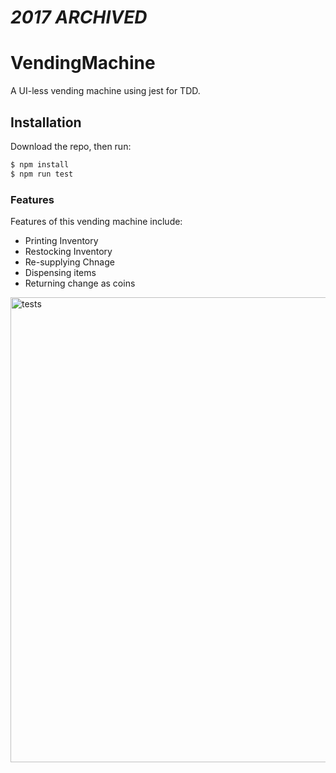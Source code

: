 # _2017 ARCHIVED_

# VendingMachine
A UI-less vending machine using jest for TDD.

## Installation
Download the repo, then run:

```sh
$ npm install
$ npm run test
```

### Features
Features of this vending machine include:
- Printing Inventory
- Restocking Inventory
- Re-supplying Chnage
- Dispensing items
- Returning change as coins

<img width="744" alt="tests" src="https://user-images.githubusercontent.com/24904987/33013042-7d07a050-cd97-11e7-8364-ec15c6d5a853.png">
